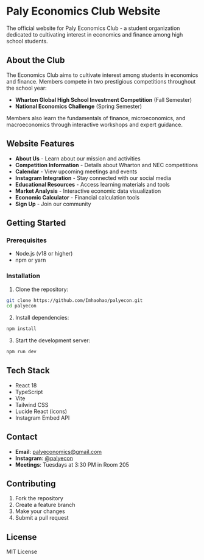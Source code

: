 # Paly Economics Club Website

The official website for Paly Economics Club - a student organization dedicated to cultivating interest in economics and finance among high school students.

## About the Club

The Economics Club aims to cultivate interest among students in economics and finance. Members compete in two prestigious competitions throughout the school year:
- **Wharton Global High School Investment Competition** (Fall Semester)
- **National Economics Challenge** (Spring Semester)

Members also learn the fundamentals of finance, microeconomics, and macroeconomics through interactive workshops and expert guidance.

## Website Features

- **About Us** - Learn about our mission and activities
- **Competition Information** - Details about Wharton and NEC competitions
- **Calendar** - View upcoming meetings and events
- **Instagram Integration** - Stay connected with our social media
- **Educational Resources** - Access learning materials and tools
- **Market Analysis** - Interactive economic data visualization
- **Economic Calculator** - Financial calculation tools
- **Sign Up** - Join our community

## Getting Started

### Prerequisites

- Node.js (v18 or higher)
- npm or yarn

### Installation

1. Clone the repository:
```bash
git clone https://github.com/Imhaohao/palyecon.git
cd palyecon
```

2. Install dependencies:
```bash
npm install
```

3. Start the development server:
```bash
npm run dev
```

## Tech Stack

- React 18
- TypeScript
- Vite
- Tailwind CSS
- Lucide React (icons)
- Instagram Embed API

## Contact

- **Email**: palyeconomics@gmail.com
- **Instagram**: [@palyecon](https://www.instagram.com/palyecon/)
- **Meetings**: Tuesdays at 3:30 PM in Room 205

## Contributing

1. Fork the repository
2. Create a feature branch
3. Make your changes
4. Submit a pull request

## License

MIT License
